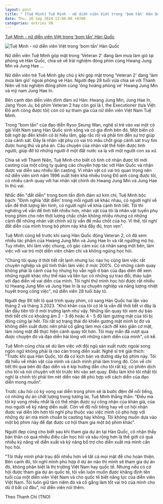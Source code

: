 ```yaml
---
layout: post
title: " [Tuệ Minh] Tuệ Minh - nữ diễn viên Việt trong 'bom tấn' Hàn Quốc"
date: Thu, 26 Sep 2024 13:00:00 +0700
categories: entries VN
---
```

[Tuệ Minh - nữ diễn viên Việt trong 'bom tấn' Hàn Quốc](https://baogialai.com.vn/my-nhan-viet-dong-trong-bom-tan-dang-khuynh-dao-phong-ve-han-la-ai-post294514.html)

![Tuệ Minh - nữ diễn viên Việt trong 'bom tấn' Hàn Quốc](https://image.baogialai.com.vn/1200x630/Uploaded/2024/obfuotf/2024_09_25/6-1727243440011714537682-0-0-714-1364-crop-17272434544541256595264-1533.jpeg)

Nữ diễn viên Tuệ Minh góp mặt trong 'Veteran 2' đang làm mưa làm gió tại phòng vé Hàn Quốc, chia sẻ về trải nghiệm đóng phim cùng Hwang Jung Min và Jung Hae ...

Nữ diễn viên trẻ Tuệ Minh gây chú ý khi góp mặt trong 'Veteran 2' đang 'làm mưa làm gió' ngoài phòng vé Hàn. Người đẹp 28 tuổi vừa chia sẻ với Thanh Niên về trải nghiệm đóng phim cùng 'ông hoàng phòng vé' Hwang Jung Min và mỹ nam Jung Hae In.

Bên cạnh dàn diễn viên đình đám xứ Hàn: Hwang Jung Min, Jung Hae In, Jang Yoon Ju, bộ phim Veteran 2 hay còn gọi là I, the Executioner (tựa Việt: Đố anh còng được tôi) còn có sự tham gia của nữ diễn viên Việt Nam Tuệ Minh.

Trong "bom tấn" của đạo diễn Ryoo Seung Wan, nghệ sĩ trẻ vào vai một cô gái Việt Nam sang Hàn Quốc sinh sống và có gia đình bên đó. Một biến cố bất ngờ ập đến khiến cô bị hiểu lầm, gặp rắc rối và phải tìm đến sự trợ giúp của cảnh sát. Đây là nhân vật phụ có vai trò mấu chốt giúp cảnh sát truy tìm được hung thủ và phá án. Câu chuyện của nhân vật thể hiện được tình người, giúp đỡ từ những người ở một đất nước xa lạ với một người con xa xứ.

Chia sẻ với Thanh Niên, Tuệ Minh cho biết cô tình cờ nhận được lời mời casting của một công ty quảng cáo chuyên hợp tác với Hàn Quốc và nhận được vai diễn sau nhiều lần casting. Vì nhân vật có vai trò quan trọng nên nữ diễn viên sinh năm 1996 xuất hiện khá nhiều trong Đố anh còng được tôi, có nhiều cảnh quay với hai nhân vật chính do Hwang Jung Min và Jung Hae In thủ vai.

Nhắc đến "đất diễn" trong bom tấn đình đám xứ kim chi, Tuệ Minh bộc bạch: "Định nghĩa 'đất diễn' trong mỗi người sẽ khác nhau, có người nghĩ về vấn đề thời lượng lên hình, có người nghĩ về khía cạnh tình tiết. Tôi thì nghiêng về vấn đề tình tiết nhiều hơn, nhân vật của tôi là nhân vật tuyến phụ trong phim cho nên thời lượng chắc chắn không nhiều nhưng có những cảnh để những nhân vật chính xử lý vấn đề mấu chốt của họ. Vì thế, tôi nghĩ đất diễn của mình trong bộ phim này khá đầy đủ, trọn vẹn".

Tuệ Minh cũng kể trước khi sang Hàn Quốc đóng Veteran 2, cô đã xem nhiều tác phẩm của Hwang Jung Min và Jung Hae In và rất ngưỡng mộ họ. Tuy nhiên, khi làm việc chung, cô gác cảm xúc cá nhân sang một bên, làm việc với vai trò một diễn viên chăm chỉ và không ngừng học hỏi.

"Chúng tôi quay ở thời tiết rất lạnh nhưng lúc nào họ cũng làm việc rất chuyên nghiệp và giữ tinh thần làm việc ở mức 200%. Có những cảnh quay không phải là cảnh của họ nhưng họ vẫn ngồi ở bàn của đạo diễn để xem những người khác như thế nào và liên tục có những sự trao đổi, thảo luận với đạo diễn về vai diễn của mình. Tôi nghĩ thứ mình học hỏi được rất nhiều từ Hwang Jung Min và Jung Hae In là sự chuyên nghiệp và năng lượng nhiệt huyết trong công việc", nữ diễn viên 28 tuổi bày tỏ.

Người đẹp 9X tiết lộ quá trình quay phim, cô sang Hàn Quốc hai lần vào tháng 2 và tháng 3.2023. "Khó khăn của tôi có lẽ là vấn đề thời tiết vì đây là lần đầu tiên tôi ở môi trường lạnh như vậy. Những lần quay tôi xem dự báo thời tiết chỉ có khoảng âm 2 - 3 độ hoặc 4 - 5 độ làm gương mặt của tôi bị đông cứng lại hết. Tôi rất sợ trạng thái đó khiến gương mặt mình bị đơ và không diễn xuất được nên phải cố gắng làm mọi cách để kéo giãn cơ mặt, làm nóng mặt để thực hiện cảnh quay tốt hơn. Tôi may mắn đã vượt qua được chuyện đó và đạo diễn hài lòng với những cảnh diễn của mình", cô kể.

Tuệ Minh cũng chia sẻ dù làm việc với đội ngũ sản xuất nước ngoài song ngôn ngữ không phải là rào cản trong diễn xuất. Nghệ sĩ trẻ giải thích: "Trước khi qua Hàn Quốc, tôi đã có kịch bản và đường dây bộ phim này. Tôi đã hiểu về nhân vật của mình và cách mình phải làm trong đó. Còn về chi tiết thì qua bên đó đạo diễn và ê kíp hướng dẫn cho tôi rất kỹ, có phiên dịch cho tôi và nói chuyện với tôi trước khi vào set quay. Điều làm khó tôi nhất tôi nghĩ là chính tôi phải tìm nét diễn nào để phù hợp với cách diễn của đạo diễn mong muốn".

Trước câu hỏi có kỳ vọng vai diễn trong phim sẽ là bước đệm để nổi tiếng, có những dự án chất lượng trong tương lai, Tuệ Minh thẳng thắn: "Điều mà tôi kỳ vọng nhiều nhất là có thể nhận được sự công nhận của khán giả, của mọi người về kỹ năng diễn xuất. Còn về độ nổi tiếng hay về cơ hội nhận được vai diễn lớn hơn tôi nghĩ phụ thuộc vào việc mình có phù hợp với những dự án mà mình chuẩn bị casting hay không. Tôi không muốn dựa vào một bộ phim này để đạt được cơ hội tham gia một bộ phim khác".

Người đẹp cũng cho biết sau khi tham gia dự án tại Hàn Quốc, cô nhận thấy bản thân có quá nhiều điều cần học hỏi và sâu rộng hơn là thế giới có quá nhiều kỹ năng về diễn xuất và kỹ năng bổ trợ cho diễn xuất mà mình cần học hỏi.

"Tôi thấy mình phải trau dồi nhiều hơn về tất cả mọi mặt để cho hoàn thiện. Bên cạnh đó, tôi nghĩ mình phù hợp ở dự án nào thì mình sẽ tham gia dự án đó, không phân biệt là thị trường Việt Nam hay quốc tế. Nhưng nếu có cơ hội được tham gia dự án quốc tế, tôi vẫn luôn muốn được khẳng định tên tuổi của một diễn viên Việt Nam và cho quốc tế biết năng lực của diễn viên Việt Nam. Tôi luôn giữ tâm niệm đó và cố gắng làm tốt vai trò của mình cho dù ở bất cứ đâu", nữ diễn viên nói thêm.

Theo Thanh Chi (TNO)

